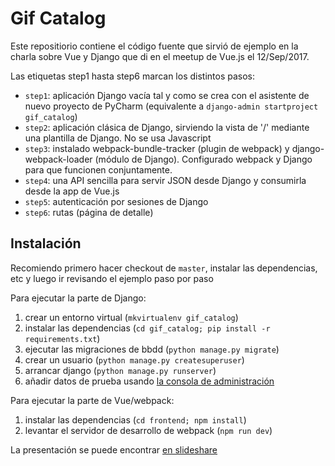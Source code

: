 # Gif Catalog

Este repositiorio contiene el código fuente que sirvió de ejemplo en la charla sobre Vue y Django que di en el meetup de Vue.js el 12/Sep/2017.

Las etiquetas step1 hasta step6 marcan los distintos pasos:

* `step1`: aplicación Django vacía tal y como se crea con el asistente de nuevo proyecto de PyCharm (equivalente a `django-admin startproject gif_catalog`)
* `step2`: aplicación clásica de Django, sirviendo la vista de '/' mediante una plantilla de Django. No se usa Javascript
* `step3`: instalado webpack-bundle-tracker (plugin de webpack) y django-webpack-loader (módulo de Django). Configurado webpack y Django para que funcionen conjuntamente.
* `step4`: una API sencilla para servir JSON desde Django y consumirla desde la app de Vue.js
* `step5`: autenticación por sesiones de Django
* `step6`: rutas (página de detalle)


## Instalación

Recomiendo primero hacer checkout de `master`, instalar las dependencias, etc y luego ir revisando el ejemplo paso por paso

Para ejecutar la parte de Django:

1. crear un entorno virtual (`mkvirtualenv gif_catalog`)
2. instalar las dependencias (`cd gif_catalog; pip install -r requirements.txt`)
3. ejecutar las migraciones de bbdd (`python manage.py migrate`)
4. crear un usuario (`python manage.py createsuperuser`)
5. arrancar django (`python manage.py runserver`)
6. añadir datos de prueba usando [la consola de administración](http://localhost:8000/admin)

Para ejecutar la parte de Vue/webpack:

1. instalar las dependencias (`cd frontend; npm install`)
2. levantar el servidor de desarrollo de webpack (`npm run dev`)

La presentación se puede encontrar [en slideshare](https://www.slideshare.net/secret/vnPNtyKLS7Ku7b)
